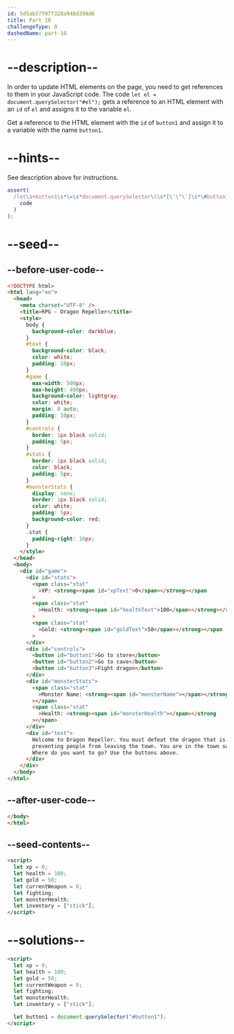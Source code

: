 ```yaml
---
id: 5d5ab57f07f328a948d398d6
title: Part 10
challengeType: 0
dashedName: part-10
---
```


# --description--

In order to update HTML elements on the page, you need to get references to them in your JavaScript code. The code `let el = document.querySelector("#el");` gets a reference to an HTML element with an `id` of `el` and assigns it to the variable `el`.

Get a reference to the HTML element with the `id` of `button1` and assign it to a variable with the name `button1`.

# --hints--

See description above for instructions.

```js
assert(
  /let\s+button1\s*\=\s*document.querySelector\(\s*[\'\"\`]\s*\#button1\s*[\'\"\`]\s*\);?/.test(
    code
  )
);
```

# --seed--

## --before-user-code--

```html
<!DOCTYPE html>
<html lang="en">
  <head>
    <meta charset="UTF-8" />
    <title>RPG - Dragon Repeller</title>
    <style>
      body {
        background-color: darkblue;
      }
      #text {
        background-color: black;
        color: white;
        padding: 10px;
      }
      #game {
        max-width: 500px;
        max-height: 400px;
        background-color: lightgray;
        color: white;
        margin: 0 auto;
        padding: 10px;
      }
      #controls {
        border: 1px black solid;
        padding: 5px;
      }
      #stats {
        border: 1px black solid;
        color: black;
        padding: 5px;
      }
      #monsterStats {
        display: none;
        border: 1px black solid;
        color: white;
        padding: 5px;
        background-color: red;
      }
      .stat {
        padding-right: 10px;
      }
    </style>
  </head>
  <body>
    <div id="game">
      <div id="stats">
        <span class="stat"
          >XP: <strong><span id="xpText">0</span></strong></span
        >
        <span class="stat"
          >Health: <strong><span id="healthText">100</span></strong></span
        >
        <span class="stat"
          >Gold: <strong><span id="goldText">50</span></strong></span
        >
      </div>
      <div id="controls">
        <button id="button1">Go to store</button>
        <button id="button2">Go to cave</button>
        <button id="button3">Fight dragon</button>
      </div>
      <div id="monsterStats">
        <span class="stat"
          >Monster Name: <strong><span id="monsterName"></span></strong
        ></span>
        <span class="stat"
          >Health: <strong><span id="monsterHealth"></span></strong
        ></span>
      </div>
      <div id="text">
        Welcome to Dragon Repeller. You must defeat the dragon that is
        preventing people from leaving the town. You are in the town square.
        Where do you want to go? Use the buttons above.
      </div>
    </div>
  </body>
</html>
```

## --after-user-code--

```html
</body>
</html>
```

## --seed-contents--

```html
<script>
  let xp = 0;
  let health = 100;
  let gold = 50;
  let currentWeapon = 0;
  let fighting;
  let monsterHealth;
  let inventory = ["stick"];
</script>
```

# --solutions--

```html
<script>
  let xp = 0;
  let health = 100;
  let gold = 50;
  let currentWeapon = 0;
  let fighting;
  let monsterHealth;
  let inventory = ["stick"];

  let button1 = document.querySelector("#button1");
</script>
```
